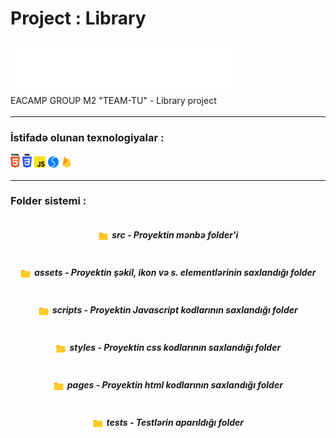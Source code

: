 # Project : Library

![image](src/assets/icons/logoWhite.svg)
\
EACAMP GROUP M2 "TEAM-TU" - Library project

<hr style="border-top:3px solid white; width:100%">

### İstifadə olunan texnologiyalar :

<div>
  <img src ="./src/assets/mdicons/html.svg" alt="HTML5 logo" width="3%" title='HTML5'/>
  <img src ="./src/assets/mdicons/css.svg" alt="CSS3 logo" width="3%" title='CSS3'/>
  <img src ="./src/assets/mdicons/javascript.svg" alt="Javascript logo" width="3.5%" title='Javascript'/>
  <img src ="./src/assets/mdicons/swiper.svg" alt="Swiper logo" width="3.5%" title='Swiper'/>
  <img src ="./src/assets/mdicons/firebase.svg" alt="Firebase logo" width="3.5%" title='Firebase'/>
  </div

---

<hr style="border-top:3px solid white; width:100%">

### Folder sistemi :

<div style="display:flex; flex-direction:column">
 <div style="display: flex; justify-content: center; align-items: center;gap:5px">
  <img src ="./src/assets/mdicons/folder.png" alt="Firebase logo" width="3.5%" title='Firebase'/>
  <h5>src - Proyektin mənbə folder'i</h5>
 </div>
  <div style="display: flex; justify-content: center; align-items: center;gap:5px">
  <img src ="./src/assets/mdicons/folder.png" alt="Firebase logo" width="3.5%" title='Firebase'/>
  <h5>assets - Proyektin şəkil, ikon və s. elementlərinin saxlandığı folder</h5>
 </div>
  <div style="display: flex; justify-content: center; align-items: center;gap:5px">
  <img src ="./src/assets/mdicons/folder.png" alt="Firebase logo" width="3.5%" title='Firebase'/>
  <h5>scripts - Proyektin Javascript kodlarının saxlandığı folder</h5>
 </div>
  <div style="display: flex; justify-content: center; align-items: center;gap:5px">
  <img src ="./src/assets/mdicons/folder.png" alt="Firebase logo" width="3.5%" title='Firebase'/>
  <h5>styles - Proyektin css kodlarının saxlandığı folder</h5>
 </div>
  <div style="display: flex; justify-content: center; align-items: center;gap:5px">
  <img src ="./src/assets/mdicons/folder.png" alt="Firebase logo" width="3.5%" title='Firebase'/>
  <h5>pages - Proyektin html kodlarının saxlandığı folder</h5>
 </div>
   <div style="display: flex; justify-content: center; align-items: center;gap:5px">
  <img src ="./src/assets/mdicons/folder.png" alt="Firebase logo" width="3.5%" title='Firebase'/>
  <h5>tests - Testlərin aparıldığı folder</h5>
 </div>
</div>
